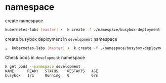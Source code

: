 # namespace

create namespace

```bash
kubernetes-labs [master] ⚡  k create -f ./namespace/busybox-deployment.yaml
```

create busybox deployment in `development` namespace

```bash
☁  kubernetes-labs [master] ⚡  k create -f ./namespace/busybox-deployment.yaml
```

Check pods in `development` namespace

```bash
k get pods --namespace development
NAME      READY   STATUS    RESTARTS   AGE
busybox   1/1     Running   0          67s
```

